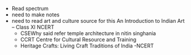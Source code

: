 
- Read spectrum 
- need to make notes
- need to read art and culture
 source for this An Introduction to Indian Art – Class XI NCERT
	- CSEWhy said refer temple architecture in nitin singhania
	- CCRT Centre for Cultural Resource and Training
	- Heritage Crafts: Living Craft Traditions of India -NCERT

